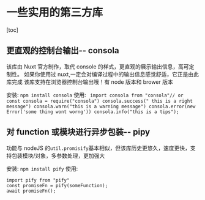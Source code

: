 # 一些实用的第三方库

[toc]

## 更直观的控制台输出-- consola

该库由 Nuxt 官方制作，取代 console 的样式，更直观的展示输出信息，高可定制性。
如果你使用过 nuxt,一定会对编译过程中的输出信息感觉舒适，它正是由此库完成
该库支持在浏览器控制台输出哦！有 node 版本和 brower 版本

安装: `npm install consola`
使用:
` import consola from "consola"// or const consola = require("consola") consola.success(" this is a right message") consola.warn("this is a warning message") consola.error(new Error('some thing wont worng')) consola.info("this is a tips");`

## 对 function 或模块进行异步包装-- pipy

功能与 nodeJS 的`util.promisify`基本相似，但该库历史更悠久，速度更快，支持包装模块/对象，多参数处理，更加强大

安装: `npm install pify`
使用: 

    import pify from "pify"
    const promiseFn = pify(someFunction);
    await promiseFn();

## 
